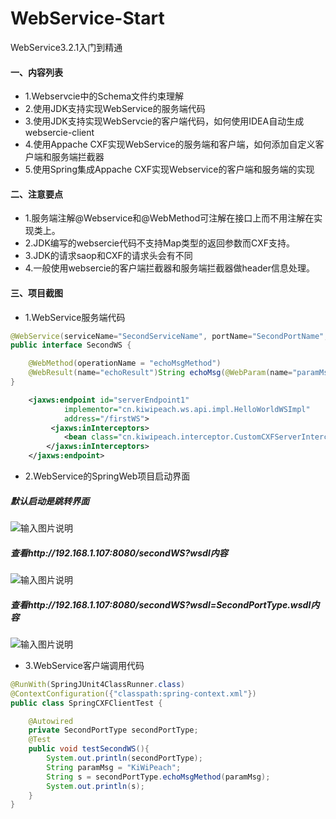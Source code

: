 # WebService-Start
WebService3.2.1入门到精通
#### 一、内容列表
- 1.Webservcie中的Schema文件约束理解
- 2.使用JDK支持实现WebService的服务端代码
- 3.使用JDK支持实现WebServcie的客户端代码，如何使用IDEA自动生成websercie-client
- 4.使用Appache CXF实现WebService的服务端和客户端，如何添加自定义客户端和服务端拦截器
- 5.使用Spring集成Appache CXF实现Webservice的客户端和服务端的实现

#### 二、注意要点
- 1.服务端注解@Webservice和@WebMethod可注解在接口上而不用注解在实现类上。
- 2.JDK编写的websercie代码不支持Map类型的返回参数而CXF支持。
- 3.JDK的请求saop和CXF的请求头会有不同
- 4.一般使用websercie的客户端拦截器和服务端拦截器做header信息处理。

#### 三、项目截图
- 1.WebService服务端代码
```java
@WebService(serviceName="SecondServiceName", portName="SecondPortName", name="SecondPortType", targetNamespace="http//:www.kiwipeach.cn/secondService")
public interface SecondWS {

    @WebMethod(operationName = "echoMsgMethod")
    @WebResult(name="echoResult")String echoMsg(@WebParam(name="paramMsg")String msg);
}
```
```xml
    <jaxws:endpoint id="serverEndpoint1"
            implementor="cn.kiwipeach.ws.api.impl.HelloWorldWSImpl"
            address="/firstWS">
         <jaxws:inInterceptors>
            <bean class="cn.kiwipeach.interceptor.CustomCXFServerInterceptor"></bean>
        </jaxws:inInterceptors>
    </jaxws:endpoint>
```

- 2.WebService的SpringWeb项目启动界面
##### 默认启动是跳转界面
![输入图片说明](https://gitee.com/uploads/images/2017/1114/173424_4dfc5b3d_1387578.png "02.png")
##### 查看http://192.168.1.107:8080/secondWS?wsdl内容
![输入图片说明](https://gitee.com/uploads/images/2017/1114/173658_997ea724_1387578.png "03.png")
##### 查看http://192.168.1.107:8080/secondWS?wsdl=SecondPortType.wsdl内容
![输入图片说明](https://gitee.com/uploads/images/2017/1114/173708_7331a85c_1387578.png "04.png")
- 3.WebService客户端调用代码
```java
@RunWith(SpringJUnit4ClassRunner.class)
@ContextConfiguration({"classpath:spring-context.xml"})
public class SpringCXFClientTest {

    @Autowired
    private SecondPortType secondPortType;
    @Test
    public void testSecondWS(){
        System.out.println(secondPortType);
        String paramMsg = "KiWiPeach";
        String s = secondPortType.echoMsgMethod(paramMsg);
        System.out.println(s);
    }
}
```


